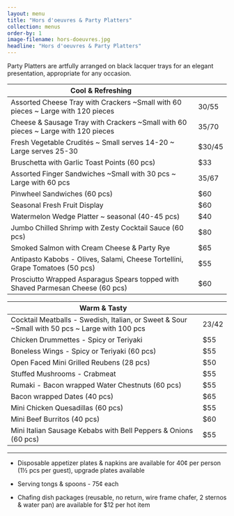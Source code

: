 ```yaml
---
layout: menu
title: "Hors d'oeuvres & Party Platters"
collection: menus
order-by: 1
image-filename: hors-doeuvres.jpg
headline: "Hors d'oeuvres & Party Platters"
---
```


Party Platters are artfully arranged on black lacquer trays for an elegant
presentation, appropriate for any occasion.

| Cool & Refreshing                                                                 |         |
| --------------------------------------------------------------------------------- | ------- |
| Assorted Cheese Tray with Crackers ~Small with 60 pieces ~ Large with 120 pieces  | $30/$55 |
| Cheese & Sausage Tray with Crackers ~Small with 60 pieces ~ Large with 120 pieces | $35/$70 |
| Fresh Vegetable Crudités ~ Small serves 14-20 ~ Large serves 25-30                | \$30/45 |
| Bruschetta with Garlic Toast Points (60 pcs)                                      | \$33    |
| Assorted Finger Sandwiches ~Small with 30 pcs ~ Large with 60 pcs                 | $35/$67 |
| Pinwheel Sandwiches (60 pcs)                                                      | \$60    |
| Seasonal Fresh Fruit Display                                                      | \$60    |
| Watermelon Wedge Platter ~ seasonal (40-45 pcs)                                   | \$40    |
| Jumbo Chilled Shrimp with Zesty Cocktail Sauce (60 pcs)                           | \$80    |
| Smoked Salmon with Cream Cheese & Party Rye                                       | \$65    |
| Antipasto Kabobs - Olives, Salami, Cheese Tortellini, Grape Tomatoes (50 pcs)     | \$55    |
| Prosciutto Wrapped Asparagus Spears topped with Shaved Parmesan Cheese (60 pcs)   | \$60    |

| Warm & Tasty                                                                                   |         |
| ---------------------------------------------------------------------------------------------- | ------- |
| Cocktail Meatballs - Swedish, Italian, or Sweet & Sour ~Small with 50 pcs ~ Large with 100 pcs | $23/$42 |
| Chicken Drummettes - Spicy or Teriyaki                                                         | \$55    |
| Boneless Wings - Spicy or Teriyaki (60 pcs)                                                    | \$55    |
| Open Faced Mini Grilled Reubens (28 pcs)                                                       | \$50    |
| Stuffed Mushrooms - Crabmeat                                                                   | \$55    |
| Rumaki - Bacon wrapped Water Chestnuts (60 pcs)                                                | \$55    |
| Bacon wrapped Dates (40 pcs)                                                                   | \$65    |
| Mini Chicken Quesadillas (60 pcs)                                                              | \$55    |
| Mini Beef Burritos (40 pcs)                                                                    | \$60    |
| Mini Italian Sausage Kebabs with Bell Peppers & Onions (60 pcs)                                | \$55    |

---

- Disposable appetizer plates & napkins are available for 40¢ per person (1½ pcs
  per guest), upgrade plates available

- Serving tongs & spoons - 75¢ each

- Chafing dish packages (reusable, no return, wire frame chafer, 2 sternos &
  water pan) are available for \$12 per hot item
